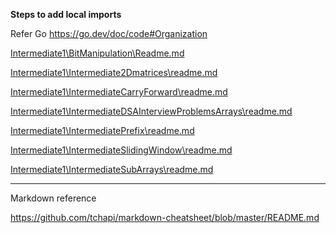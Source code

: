 <B> Steps to add local imports </B>

Refer Go https://go.dev/doc/code#Organization

[Intermediate1\BitManipulation\Readme.md
](https://)

[Intermediate1\Intermediate2Dmatrices\readme.md
](https://github.com/iamvas83/Drooler/blob/main/Intermediate2Dmatrices/readme.md)

[Intermediate1\IntermediateCarryForward\readme.md
](https://github.com/iamvas83/Drooler/blob/main/IntermediateCarryForward/readme.md)

[Intermediate1\IntermediateDSAInterviewProblemsArrays\readme.md](https://)

[Intermediate1\IntermediatePrefix\readme.md](https://github.com/iamvas83/Drooler/blob/main/IntermediatePrefix/readme.md)

[Intermediate1\IntermediateSlidingWindow\readme.md](https://)

[Intermediate1\IntermediateSubArrays\readme.md
](https://github.com/iamvas83/Drooler/blob/main/IntermediateSubArrays/readme.md)








____________________________

Markdown reference

https://github.com/tchapi/markdown-cheatsheet/blob/master/README.md
